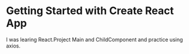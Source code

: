# Getting Started with Create React App

I was learing React.Project Main and ChildComponent and practice using axios.
